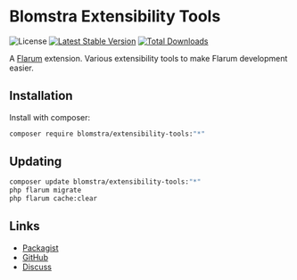# Blomstra Extensibility Tools

![License](https://img.shields.io/badge/license-MIT-blue.svg) [![Latest Stable Version](https://img.shields.io/packagist/v/blomstra/extensibility-tools.svg)](https://packagist.org/packages/blomstra/extensibility-tools) [![Total Downloads](https://img.shields.io/packagist/dt/blomstra/extensibility-tools.svg)](https://packagist.org/packages/blomstra/extensibility-tools)

A [Flarum](http://flarum.org) extension. Various extensibility tools to make Flarum development easier.

## Installation

Install with composer:

```sh
composer require blomstra/extensibility-tools:"*"
```

## Updating

```sh
composer update blomstra/extensibility-tools:"*"
php flarum migrate
php flarum cache:clear
```

## Links

- [Packagist](https://packagist.org/packages/blomstra/extensibility-tools)
- [GitHub](https://github.com/blomstra/extensibility-tools)
- [Discuss](https://discuss.flarum.org/d/PUT_DISCUSS_SLUG_HERE)
